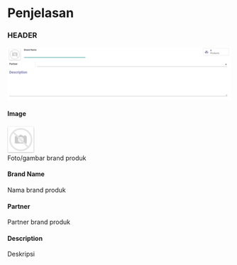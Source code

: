 # Penjelasan

### <a name="bagian-header">HEADER</a>

![](../../img/product-brand/form.png)

#### <a name="field-image">Image</a>

![](../../img/product-brand/image.png)<br/>
Foto/gambar brand produk

#### <a name="field-name">Brand Name</a>

Nama brand produk

#### <a name="field-partner-id">Partner</a>

Partner brand produk

#### <a name="field-description">Description</a>

Deskripsi
